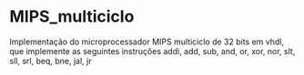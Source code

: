 # MIPS_multiciclo
Implementação do microprocessador MIPS multiciclo de 32 bits em vhdl, que implemente as seguintes instruções addi, add, sub, and, or, xor, nor, slt, sll, srl, beq, bne, jal, jr
